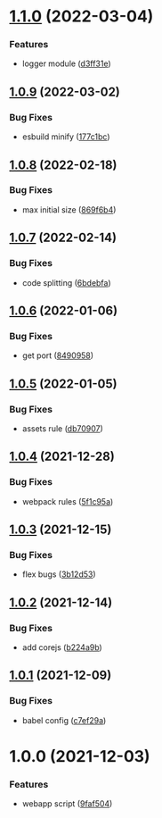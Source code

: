 # [1.1.0](https://github.com/akijoey/webapp/compare/v1.0.9...v1.1.0) (2022-03-04)


### Features

* logger module ([d3ff31e](https://github.com/akijoey/webapp/commit/d3ff31e09d040a50b90ab22c6fbaf4ae8f5ee347))

## [1.0.9](https://github.com/akijoey/webapp/compare/v1.0.8...v1.0.9) (2022-03-02)


### Bug Fixes

* esbuild minify ([177c1bc](https://github.com/akijoey/webapp/commit/177c1bcd0e4d4e4df27958cb88ebd13d13df0a23))

## [1.0.8](https://github.com/akijoey/webapp/compare/v1.0.7...v1.0.8) (2022-02-18)


### Bug Fixes

* max initial size ([869f6b4](https://github.com/akijoey/webapp/commit/869f6b44a7a60a6ef7102f896cd95fb5087ccb81))

## [1.0.7](https://github.com/akijoey/webapp/compare/v1.0.6...v1.0.7) (2022-02-14)


### Bug Fixes

* code splitting ([6bdebfa](https://github.com/akijoey/webapp/commit/6bdebfaedc298e16af419ec5795a6ce7ef1419f1))

## [1.0.6](https://github.com/akijoey/webapp/compare/v1.0.5...v1.0.6) (2022-01-06)


### Bug Fixes

* get port ([8490958](https://github.com/akijoey/webapp/commit/8490958c31cf7f86826a414d5186df10bd5426be))

## [1.0.5](https://github.com/akijoey/webapp/compare/v1.0.4...v1.0.5) (2022-01-05)


### Bug Fixes

* assets rule ([db70907](https://github.com/akijoey/webapp/commit/db7090712d9f11757abbca2e9a87a9d49127c5a0))

## [1.0.4](https://github.com/akijoey/webapp/compare/v1.0.3...v1.0.4) (2021-12-28)


### Bug Fixes

* webpack rules ([5f1c95a](https://github.com/akijoey/webapp/commit/5f1c95ad56c4debf5dc0b33b6f0b702d721d5f51))

## [1.0.3](https://github.com/akijoey/webapp/compare/v1.0.2...v1.0.3) (2021-12-15)


### Bug Fixes

* flex bugs ([3b12d53](https://github.com/akijoey/webapp/commit/3b12d53b942b946495277d914b3bd4c50c964776))

## [1.0.2](https://github.com/akijoey/webapp/compare/v1.0.1...v1.0.2) (2021-12-14)


### Bug Fixes

* add corejs ([b224a9b](https://github.com/akijoey/webapp/commit/b224a9bec08ad98476201c5ea2e4ac3d2e20659d))

## [1.0.1](https://github.com/akijoey/webapp/compare/v1.0.0...v1.0.1) (2021-12-09)


### Bug Fixes

* babel config ([c7ef29a](https://github.com/akijoey/webapp/commit/c7ef29a507e1ac2e4da4e8ba2bd67ecaec7eff2c))

# 1.0.0 (2021-12-03)


### Features

* webapp script ([9faf504](https://github.com/akijoey/webapp/commit/9faf504f9b3d3f4137a3710a3cbb00be28849de6))
